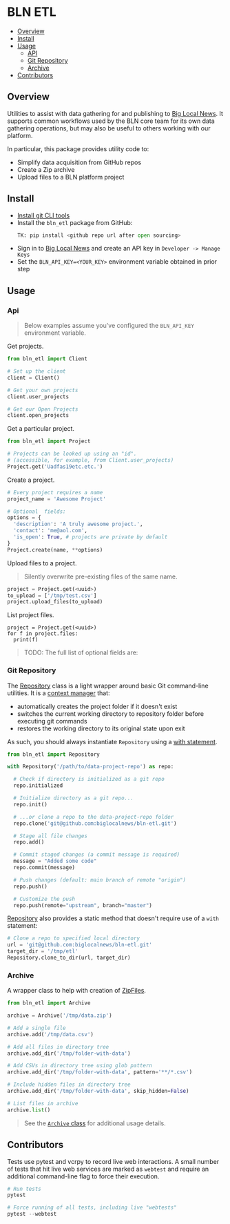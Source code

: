 # BLN ETL

- [Overview](#overview)
- [Install](#install)
- [Usage](#usage)
  - [API](#api)
  - [Git Repository](#git-repository)
  - [Archive](#archive)
- [Contributors](#contributors)

## Overview

Utilities to assist with data gathering for and publishing to [Big Local News][].
It supports common workflows used by the BLN core team for its own data
gathering operations, but may also be useful to others working with our
platform.

In particular, this package provides utility code to:

- Simplify data acquisition from GitHub repos
- Create a Zip archive
- Upload files to a BLN platform project

## Install

* [Install git CLI tools](https://git-scm.com/downloads)
* Install the `bln_etl` package from GitHub:
  ```python
  TK: pip install <github repo url after open sourcing>
  ```
* Sign in to [Big Local News][] and create an API key in `Developer -> Manage Keys`
* Set the `BLN_API_KEY=<YOUR_KEY>` environment variable obtained in prior step

## Usage

### Api

> Below examples assume you've configured the `BLN_API_KEY` environment
> variable.

Get projects.

```python
from bln_etl import Client

# Set up the client
client = Client()

# Get your own projects
client.user_projects

# Get our Open Projects
client.open_projects
```

Get a particular project.

```python
from bln_etl import Project

# Projects can be looked up using an "id".
# (accessible, for example, from Client.user_projects)
Project.get('Uadfas19etc.etc.')
```

Create a project.

```python
# Every project requires a name
project_name = 'Awesome Project'

# Optional  fields:
options = {
  'description': 'A truly awesome project.',
  'contact': 'me@aol.com',
  'is_open': True, # projects are private by default
}
Project.create(name, **options)
```

Upload files to a project.

> Silently overwrite pre-existing files of the same name.

```python
project = Project.get(<uuid>)
to_upload = ['/tmp/test.csv']
project.upload_files(to_upload)
```

List project files.

```
project = Project.get(<uuid>)
for f in project.files:
  print(f)
```

> TODO: The full list of optional fields are:

### Git Repository

The [Repository][] class is a light wrapper around basic Git command-line
utilities. It is a [context manager][] that:

  - automatically creates the project folder if it doesn't exist
  - switches the current working directory to repository folder before executing git commands
  - restores the working directory to its original state upon exit

As such, you should always instantiate `Repository` using a [with statement][].

```python
from bln_etl import Repository

with Repository('/path/to/data-project-repo') as repo:

  # Check if directory is initialized as a git repo
  repo.initialized

  # Initialize directory as a git repo...
  repo.init()

  # ...or clone a repo to the data-project-repo folder
  repo.clone('git@github.com:biglocalnews/bln-etl.git')

  # Stage all file changes
  repo.add()

  # Commit staged changes (a commit message is required)
  message = "Added some code"
  repo.commit(message)

  # Push changes (default: main branch of remote "origin")
  repo.push()

  # Customize the push
  repo.push(remote="upstream", branch="master")
```

[Repository][] also provides a static method that doesn't require use of a
`with` statement:

```python
# Clone a repo to specified local directory
url = 'git@github.com:biglocalnews/bln-etl.git'
target_dir = '/tmp/etl'
Repository.clone_to_dir(url, target_dir)
```


### Archive

A wrapper class to help with creation of [ZipFiles][].

[ZipFiles]: https://docs.python.org/3/library/zipfile.html#zipfile.ZipFile.getinfo

```python
from bln_etl import Archive

archive = Archive('/tmp/data.zip')

# Add a single file
archive.add('/tmp/data.csv')

# Add all files in directory tree
archive.add_dir('/tmp/folder-with-data')

# Add CSVs in directory tree using glob pattern
archive.add_dir('/tmp/folder-with-data', pattern='**/*.csv')

# Include hidden files in directory tree
archive.add_dir('/tmp/folder-with-data', skip_hidden=False)

# List files in archive
archive.list()
```

> See the [`Archive` class][] for additional usage details.

[`Archive` class]: https://github.com/biglocalnews/bln-etl/blob/1cc80233d79b9ec9d091f8b46fd27510c8b59ec4/bln_etl/archive.py#L8
[Big Local News]: https://biglocalnews.org
[context manager]: https://docs.python.org/3/reference/datamodel.html#context-managers
[repository]: https://github.com/biglocalnews/bln-etl/blob/1491e328025466a33339e861aefc5235c32cefb3/bln_etl/repository.py#L6
[with statement]: https://docs.python.org/3/reference/compound_stmts.html#with

## Contributors

Tests use pytest and vcrpy to record live web interactions. A small number of tests
that hit live web services are marked as `webtest` and require an
additional command-line flag to force their execution.

```python
# Run tests
pytest

# Force running of all tests, including live "webtests"
pytest --webtest
```
